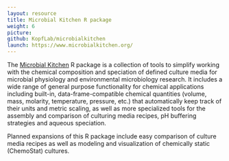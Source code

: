 ```yaml
---
layout: resource
title: Microbial Kitchen R package
weight: 6
picture:
github: KopfLab/microbialkitchen
launch: https://www.microbialkitchen.org/
---
```


The [Microbial Kitchen](https://www.microbialkitchen.org) R package is a collection of tools to simplify working with the chemical composition and speciation of defined culture media for microbial physiology and environmental microbiology research. It includes a wide range of general purpose functionality for chemical applications including built-in, data-frame-compatible chemical quantities (volume, mass, molarity, temperature, pressure, etc.) that automatically keep track of their units and metric scaling, as well as more specialized tools for the assembly and comparison of culturing media recipes, pH buffering strategies and aqueous speciation.

Planned expansions of this R package include easy comparison of culture media recipes as well as modeling and visualization of chemically static (ChemoStat) cultures.
